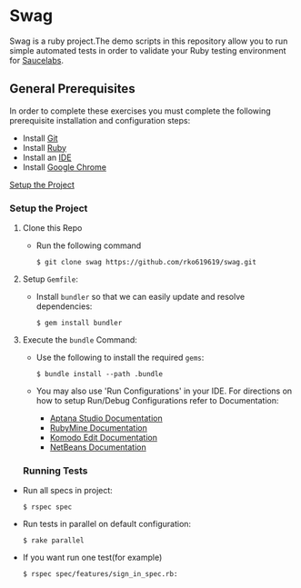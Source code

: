 # Swag

Swag is a ruby project.The demo scripts in this repository allow you to run simple automated tests in order to validate your Ruby testing environment for [Saucelabs](https://www.saucedemo.com/).

## General Prerequisites

In order to complete these exercises you must complete the following prerequisite installation and configuration steps:

* Install [Git](https://github.com/rko619619/swag/blob/main/docs/prerequisites.md#install-git)
* Install [Ruby](https://github.com/rko619619/swag/blob/main/docs/prerequisites.md#install-ruby)
* Install an [IDE](https://github.com/rko619619/swag/blob/main/docs/prerequisites.md#install-an-ide)
* Install [Google Chrome](https://github.com/rko619619/swag/blob/main/docs/prerequisites.md#install-google-chrome)

[Setup the Project](#setup-the-project)



### Setup the Project

1. Clone this Repo

    * Run the following command

        ```
        $ git clone swag https://github.com/rko619619/swag.git
        ```
2. Setup `Gemfile`:
    * Install `bundler` so that we can easily update and resolve dependencies:

        ```
        $ gem install bundler
        ```

3. Execute the `bundle` Command:
    * Use the following to install the required `gems`:

        ```
        $ bundle install --path .bundle
        ```
    
    * You may also use 'Run Configurations' in your IDE. For directions on how to setup Run/Debug Configurations refer to Documentation:
        * [Aptana Studio Documentation](https://github.com/aptana/studio3-ruby)
        * [RubyMine Documentation](https://www.jetbrains.com/ruby/documentation/)
        * [Komodo Edit Documentation](http://docs.komodoide.com/manual)
        * [NetBeans Documentation](https://netbeans.org/kb/)
   ### Running Tests
* Run all specs in project:
    ```
  $ rspec spec
  ```
* Run tests in parallel on default configuration:
  ```
  $ rake parallel
  ```
* If you want run one test(for example)
  ```
  $ rspec spec/features/sign_in_spec.rb:
  ```
